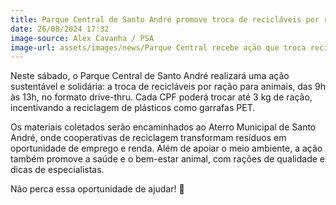 ```yaml
---
title: Parque Central de Santo André promove troca de recicláveis por ração neste sábado
date: 26/08/2024 17:32
image-source: Alex Cavanha / PSA
image-url: assets/images/news/Parque Central recebe ação que troca recicláveis por ração neste sábado_Foto_AlexCavanha_PSA (6).jpeg
---
```


Neste sábado, o Parque Central de Santo André realizará uma ação sustentável e solidária: a troca de recicláveis por ração para animais, das 9h às 13h, no formato drive-thru. Cada CPF poderá trocar até 3 kg de ração, incentivando a reciclagem de plásticos como garrafas PET.

Os materiais coletados serão encaminhados ao Aterro Municipal de Santo André, onde cooperativas de reciclagem transformam resíduos em oportunidade de emprego e renda. Além de apoiar o meio ambiente, a ação também promove a saúde e o bem-estar animal, com rações de qualidade e dicas de especialistas.

Não perca essa oportunidade de ajudar! 🌿